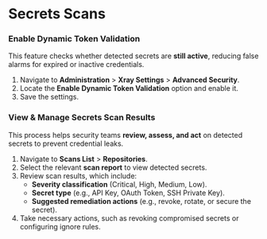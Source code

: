 # Secrets Scans

### Enable Dynamic Token Validation

This feature checks whether detected secrets are **still active**, reducing false alarms for expired or inactive credentials.

1. Navigate to **Administration** > **Xray Settings** > **Advanced Security**.
2. Locate the **Enable Dynamic Token Validation** option and enable it.
3. Save the settings.

### View & Manage Secrets Scan Results

This process helps security teams **review, assess, and act** on detected secrets to prevent credential leaks.

1. Navigate to **Scans List** > **Repositories**.
2. Select the relevant **scan report** to view detected secrets.
3. Review scan results, which include:
   * **Severity classification** (Critical, High, Medium, Low).
   * **Secret type** (e.g., API Key, OAuth Token, SSH Private Key).
   * **Suggested remediation actions** (e.g., revoke, rotate, or secure the secret).
4. Take necessary actions, such as revoking compromised secrets or configuring ignore rules.
